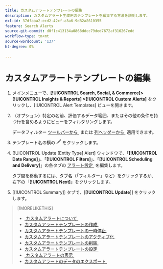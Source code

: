 ```yaml
---
title: カスタムアラートテンプレートの編集
description: カスタムアラート生成用のテンプレートを編集する方法を説明します。
exl-id: 37dfaaa2-ecd2-42cf-a3a6-9d82a8610355
feature: Search Alerts
source-git-commit: d0f1c413134a0868ddec79ded7672af316267edd
workflow-type: tm+mt
source-wordcount: '137'
ht-degree: 0%

---
```


# カスタムアラートテンプレートの編集

1. メインメニューで、**[!UICONTROL Search, Social, & Commerce]> [!UICONTROL Insights & Reports] >[!UICONTROL Custom Alerts]** をクリックし、[!UICONTROL Alert Templates] ビューを開きます。

1. （オプション）特定の名前、評価するデータ範囲、またはその他の条件を持つ行を含めるようにビューをフィルタリングします。

   データフィルター [&#x200B; ツールバーから &#x200B;](/help/search-social-commerce/common-tasks/data-views/ad-hoc-settings/column-filter-apply-from-toolbar.md) または [&#x200B; 列ヘッダーから &#x200B;](/help/search-social-commerce/common-tasks/data-views/ad-hoc-settings/column-filter-apply-from-column-heading.md) 適用できます。

1. テンプレート名の横の ![&#x200B; 編集 &#x200B;](/help/search-social-commerce/assets/edit.png " 編集 ") をクリックします。

1. [!UICONTROL Update \[Entity Type\] Alert] ウィンドウで、「**[!UICONTROL Date Range]**」、「**[!UICONTROL Filters]**」、「**[!UICONTROL Scheduling and Delivery]**」の各タブの [&#x200B; アラート設定 &#x200B;](alert-template-settings.md) を編集します。

   タブ間を移動するには、タブ名（「フィルター」など）をクリックするか、右下の「**[!UICONTROL Next]**」をクリックします。

1. [[!UICONTROL Summary]] タブで、[**[!UICONTROL Update]**] をクリックします。

>[!MORELIKETHIS]
>
>* [&#x200B; カスタムアラートについて &#x200B;](alert-about.md)
>* [&#x200B; カスタムアラートテンプレートの作成 &#x200B;](alert-template-create.md)
>* [&#x200B; カスタムアラートテンプレートの一時停止 &#x200B;](alert-template-pause.md)
>* [&#x200B; カスタムアラートテンプレートのアクティブ化 &#x200B;](alert-template-activate.md)
>* [&#x200B; カスタムアラートテンプレートの削除 &#x200B;](alert-template-delete.md)
>* [&#x200B; カスタムアラートテンプレートの設定 &#x200B;](alert-template-settings.md)
>* [&#x200B; カスタムアラートの表示 &#x200B;](alert-view.md)
>* [&#x200B; カスタムアラートのデータのエクスポート &#x200B;](alert-export-data.md)
